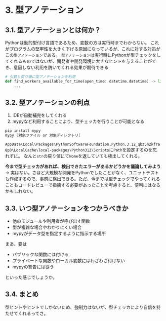 # 3. 型アノテーション

## 3.1. 型アノテーションとは何か？

Pythonは動的型付け言語であるため、変数の方は実行時までわからない。
これがプログラムの堅牢性を大きく下げる原因になっているが、これに対する対策がこの`型アノテーション`である。
`型アノテーション`は実行時にPythonが型チェックをしてくれるものではないが、開発者や開発環境に大きなヒントを与えることができ、意図しない利用を防いでくれる効果が期待できる

```python
# 引数と戻り値に型アノテーションを利用
def find_workers_available_for_time(open_time: datetime.datetime) -> list[str]:
    ...
```

## 3.2. 型アノテーションの利点

1. IDEが自動補完をしてくれる
2. mypyなど利用することにより、型チェッカを行うことが可能となる

```ps1
pip install mypy
mypy [対象ファイル or 対象ディレクトリ]
```

`AppData\Local\Packages\PythonSoftwareFoundation.Python.3.12_qbz5n2kfra8p0\LocalCache\local-packages\Python312\Scripts`に`Path`を設定するのを忘れずに。
なんと`str`の戻り値にて`None`を返していても検出してくれる。

**今まで型チェッカがあれば、検出できたエラーがあるかどうかを議論してみよう**
→ 実はない。さほど大規模な開発をPythonでしたことがなく、ユニットテストも作成するので、事前に検出できる。ただ、今までは型チェックでやってくれることもコードレビューで指摘する必要があったことを考慮すると、便利にはなるかもしれない。

## 3.3. いつ型アノテーションをつかうべきか

* 他のモジュールや利用者が呼び出す関数
* 型が複雑な場合やわかりにくい場合
* mypyがデータ型を指定するように指示する場所

まあ、要は

* パブリックな関数には付ける
* プライベートな関数やローカル変数にはわざわざ付けない
* mypyの警告には従う

といった感じでしょうか。

## 3.4. まとめ

型ヒントやヒントでしかないため、強制力はないが、型チェッカにより自信を持たせてくれるってさ。
